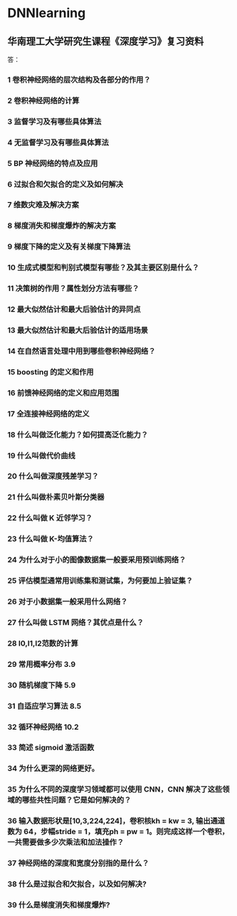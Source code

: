 # DNNlearning
## 华南理工大学研究生课程《深度学习》复习资料
答：
### 1 卷积神经网络的层次结构及各部分的作用？

### 2 卷积神经网络的计算

### 3 监督学习及有哪些具体算法

### 4 无监督学习及有哪些具体算法

### 5 BP 神经网络的特点及应用

### 6 过拟合和欠拟合的定义及如何解决

### 7 维数灾难及解决方案

### 8 梯度消失和梯度爆炸的解决方案

### 9 梯度下降的定义及有关梯度下降算法

### 10 生成式模型和判别式模型有哪些？及其主要区别是什么？

### 11 决策树的作用？属性划分方法有哪些？

### 12 最大似然估计和最大后验估计的异同点

### 13 最大似然估计和最大后验估计的适用场景

### 14 在自然语言处理中用到哪些卷积神经网络？

### 15 boosting 的定义和作用

### 16 前馈神经网络的定义和应用范围 

### 17 全连接神经网络的定义

### 18 什么叫做泛化能力？如何提高泛化能力？

### 19 什么叫做代价曲线

### 20 什么叫做深度残差学习？

### 21 什么叫做朴素贝叶斯分类器

### 22 什么叫做 K 近邻学习？

### 23 什么叫做 K-均值算法？

### 24 为什么对于小的图像数据集一般要采用预训练网络？

### 25 评估模型通常用训练集和测试集，为何要加上验证集？

### 26 对于小数据集一般采用什么网络？

### 27 什么叫做 LSTM 网络？其优点是什么？

### 28 l0,l1,l2范数的计算 

### 29 常用概率分布 3.9

### 30 随机梯度下降 5.9

### 31 自适应学习算法 8.5

### 32 循环神经网络 10.2

### 33 简述 sigmoid 激活函数

### 34 为什么更深的网络更好。

### 35 为什么不同的深度学习领域都可以使用 CNN，CNN 解决了这些领域的哪些共性问题？它是如何解决的？

### 36 输入数据形状是[10,3,224,224]，卷积核kh = kw = 3, 输出通道数为 64，步幅stride = 1，填充ph = pw = 1。则完成这样一个卷积，一共需要做多少次乘法和加法操作？

### 37 神经网络的深度和宽度分别指的是什么？

### 38 什么是过拟合和欠拟合，以及如何解决?

### 39 什么是梯度消失和梯度爆炸?


